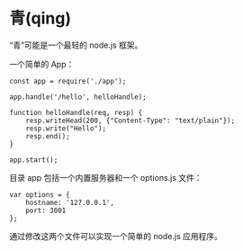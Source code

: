 # 青(qing)
“青”可能是一个最轻的 node.js 框架。

一个简单的 App：

    const app = require('./app');

    app.handle('/hello', helloHandle);

    function helloHandle(req, resp) {
        resp.writeHead(200, {"Content-Type": "text/plain"});
        resp.write("Hello");
        resp.end();
    }

    app.start();

目录 app 包括一个内置服务器和一个 options.js 文件：

    var options = {
        hostname: '127.0.0.1',
        port: 3001
    };

通过修改这两个文件可以实现一个简单的 node.js 应用程序。
